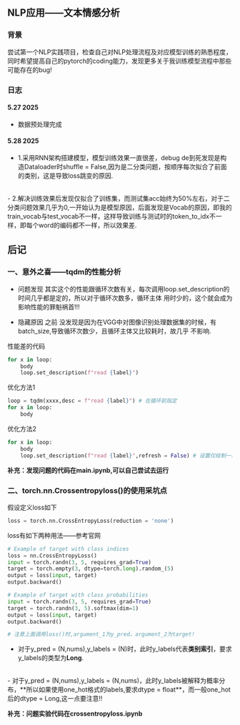 ## NLP应用——文本情感分析

### 背景

尝试第一个NLP实践项目，检查自己对NLP处理流程及对应模型训练的熟悉程度，同时希望提高自己的pytorch的coding能力，发现更多关于我训练模型流程中那些可能存在的bug!

### 日志

#### 5.27 2025
- 数据预处理完成

#### 5.28 2025
- 1.采用RNN架构搭建模型，模型训练效果一直很差，debug de到死发现是构造Dataloader时shuffle = False,因为是二分类问题，按顺序每次拟合了前面的类别，这是导致loss跳变的原因.
<br>
- 2.解决训练效果后发现仅拟合了训练集，而测试集acc始终为50%左右，对于二分类问题效果几乎为0,一开始认为是模型原因，后面发现是Vocab的原因，即我的train_vocab与test_vocab不一样，这样导致训练与测试时的token_to_idx不一样，即每个word的编码都不一样，所以效果差.

## 后记

### 一、意外之喜——tqdm的性能分析

- 问题发现
其实这个的性能跟循环次数有关，每次调用loop.set_description的时间几乎都是定的，所以对于循环次数多，循环主体
用时少的，这个就会成为影响性能的罪魁祸首!!!

- 隐藏原因
之前 没发现是因为在VGG中对图像识别处理数据集的时候，有batch_size,导致循环次数少，且循环主体又比较耗时，故几乎
不影响.

性能差的代码
```py
for x in loop:
    body
    loop.set_description(f"read {label}")
```

优化方法1
```py
loop = tqdm(xxxx,desc = f"read {label}") # 在循环前指定
for x in loop:
    body
```

优化方法2
```py
for x in loop:
    body
    loop.set_description(f"read {label}",refresh = False) # 设置仅绘制一次，关闭动态刷新
```

**补充：发现问题的代码在main.ipynb,可以自己尝试去运行**

### 二、torch.nn.Crossentropyloss()的使用采坑点

假设定义loss如下
```py
loss = torch.nn.CrossEntropyLoss(reduction = 'none')
```

loss有如下两种用法——参考官网

```py
# Example of target with class indices
loss = nn.CrossEntropyLoss()
input = torch.randn(3, 5, requires_grad=True)
target = torch.empty(3, dtype=torch.long).random_(5)
output = loss(input, target)
output.backward()

# Example of target with class probabilities
input = torch.randn(3, 5, requires_grad=True)
target = torch.randn(3, 5).softmax(dim=1)
output = loss(input, target)
output.backward()

# 注意上面调用loss()时,argument_1为y_pred，argument_2为target!
```

- 对于y_pred = (N,nums),y_labels = (N)时，此时y_labels代表**类别索引**，要求y_labels的类型为**Long**.
<br>
- 对于y_pred = (N,nums),y_labels = (N,nums)，此时y_labels被解释为概率分布，**所以如果使用one_hot格式的labels,要求dtype = float**，而一般one_hot后的dtype = Long,这一点要注意!!

**补充：问题实验代码在crossentropyloss.ipynb**
